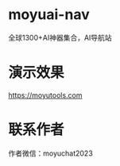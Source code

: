 # moyuai-nav
全球1300+AI神器集合，AI导航站

# 演示效果
<a href="https://moyutools.com">https://moyutools.com</a>
# 联系作者
作者微信：moyuchat2023
